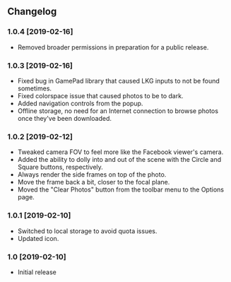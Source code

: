 Changelog
-----------
### 1.0.4 [2019-02-16]
* Removed broader permissions in preparation for a public release.

### 1.0.3 [2019-02-16]
* Fixed bug in GamePad library that caused LKG inputs to not be found sometimes.
* Fixed colorspace issue that caused photos to be to dark.
* Added navigation controls from the popup.
* Offline storage, no need for an Internet connection to browse photos once they've been downloaded.

### 1.0.2 [2019-02-12]
* Tweaked camera FOV to feel more like the Facebook viewer's camera.
* Added the ability to dolly into and out of the scene with the Circle and Square buttons, respectively.
* Always render the side frames on top of the photo.
* Move the frame back a bit, closer to the focal plane.
* Moved the "Clear Photos" button from the toolbar menu to the Options page.

### 1.0.1 [2019-02-10]
* Switched to local storage to avoid quota issues.
* Updated icon.

### 1.0 [2019-02-10]
* Initial release
